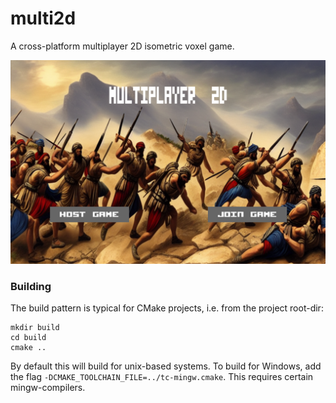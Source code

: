 # multi2d

A cross-platform multiplayer 2D isometric voxel game.

![alt text](https://github.com/Hnodomar/multi2d/blob/master/extern/img/img1.png?raw=true)

### Building

The build pattern is typical for CMake projects, i.e. from the project root-dir:
```
mkdir build
cd build
cmake ..
```

By default this will build for unix-based systems. To build for Windows, add the flag `-DCMAKE_TOOLCHAIN_FILE=../tc-mingw.cmake`. This requires certain mingw-compilers.
